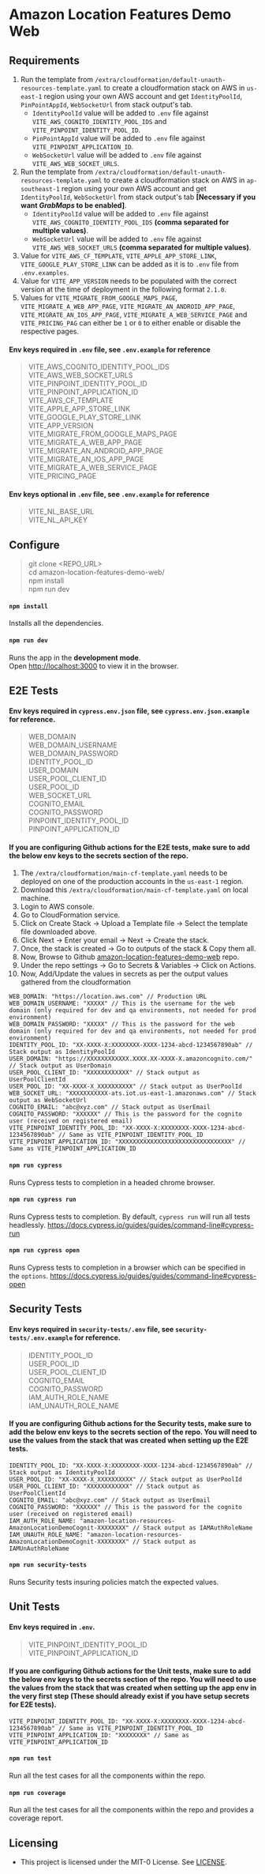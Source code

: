 # Amazon Location Features Demo Web

## Requirements

1. Run the template from `/extra/cloudformation/default-unauth-resources-template.yaml` to create a cloudformation stack on AWS in `us-east-1` region using your own AWS account and get `IdentityPoolId`, `PinPointAppId`, `WebSocketUrl` from stack output's tab.
   - `IdentityPoolId` value will be added to `.env` file against `VITE_AWS_COGNITO_IDENTITY_POOL_IDS` and `VITE_PINPOINT_IDENTITY_POOL_ID`.
   - `PinPointAppId` value will be added to `.env` file against `VITE_PINPOINT_APPLICATION_ID`.
   - `WebSocketUrl` value will be added to `.env` file against `VITE_AWS_WEB_SOCKET_URLS`.
2. Run the template from `/extra/cloudformation/default-unauth-resources-template.yaml` to create a cloudformation stack on AWS in `ap-southeast-1` region using your own AWS account and get `IdentityPoolId`, `WebSocketUrl` from stack output's tab **[Necessary if you want *GrabMaps* to be enabled]**.
   - `IdentityPoolId` value will be added to `.env` file against `VITE_AWS_COGNITO_IDENTITY_POOL_IDS` **(comma separated for multiple values)**.
   - `WebSocketUrl` value will be added to `.env` file against `VITE_AWS_WEB_SOCKET_URLS` **(comma separated for multiple values)**.
3. Value for `VITE_AWS_CF_TEMPLATE`, `VITE_APPLE_APP_STORE_LINK`, `VITE_GOOGLE_PLAY_STORE_LINK` can be added as it is to `.env` file from `.env.examples`.
4. Value for `VITE_APP_VERSION` needs to be populated with the correct version at the time of deployment in the following format `2.1.0`.
5. Values for `VITE_MIGRATE_FROM_GOOGLE_MAPS_PAGE`, `VITE_MIGRATE_A_WEB_APP_PAGE`, `VITE_MIGRATE_AN_ANDROID_APP_PAGE`, `VITE_MIGRATE_AN_IOS_APP_PAGE`, `VITE_MIGRATE_A_WEB_SERVICE_PAGE` and `VITE_PRICING_PAG` can either be `1` or `0` to either enable or disable the respective pages.

#### Env keys required in `.env` file, see `.env.example` for reference

> VITE_AWS_COGNITO_IDENTITY_POOL_IDS<br />
> VITE_AWS_WEB_SOCKET_URLS<br />
> VITE_PINPOINT_IDENTITY_POOL_ID<br />
> VITE_PINPOINT_APPLICATION_ID<br />
> VITE_AWS_CF_TEMPLATE<br />
> VITE_APPLE_APP_STORE_LINK<br />
> VITE_GOOGLE_PLAY_STORE_LINK<br />
> VITE_APP_VERSION<br />
> VITE_MIGRATE_FROM_GOOGLE_MAPS_PAGE<br />
> VITE_MIGRATE_A_WEB_APP_PAGE<br />
> VITE_MIGRATE_AN_ANDROID_APP_PAGE<br />
> VITE_MIGRATE_AN_IOS_APP_PAGE<br />
> VITE_MIGRATE_A_WEB_SERVICE_PAGE<br />
> VITE_PRICING_PAGE<br />

#### Env keys optional in `.env` file, see `.env.example` for reference
> VITE_NL_BASE_URL<br />
> VITE_NL_API_KEY<br />

## Configure

> git clone <REPO_URL><br />
> cd amazon-location-features-demo-web/<br />
> npm install<br />
> npm run dev<br />

#### `npm install`

Installs all the dependencies.

#### `npm run dev`

Runs the app in the **development mode**.<br />
Open [http://localhost:3000](http://localhost:3000) to view it in the browser.

## E2E Tests

#### Env keys required in `cypress.env.json` file, see `cypress.env.json.example` for reference.

> WEB_DOMAIN<br />
> WEB_DOMAIN_USERNAME<br />
> WEB_DOMAIN_PASSWORD<br />
> IDENTITY_POOL_ID<br />
> USER_DOMAIN<br />
> USER_POOL_CLIENT_ID<br />
> USER_POOL_ID<br />
> WEB_SOCKET_URL<br />
> COGNITO_EMAIL<br />
> COGNITO_PASSWORD<br />
> PINPOINT_IDENTITY_POOL_ID<br />
> PINPOINT_APPLICATION_ID<br />

#### If you are configuring Github actions for the E2E tests, make sure to add the below env keys to the secrets section of the repo.

1. The `/extra/cloudformation/main-cf-template.yaml` needs to be deployed on one of the production accounts in the `us-east-1` region.
2. Download this `/extra/cloudformation/main-cf-template.yaml` on local machine.
3. Login to AWS console.
4. Go to CloudFormation service.
5. Click on Create Stack → Upload a Template file → Select the template file downloaded above.
6. Click Next → Enter your email → Next → Create the stack.
7. Once, the stack is created → Go to outputs of the stack & Copy them all.
8. Now, Browse to Github [amazon-location-features-demo-web](https://github.com/aws-geospatial/amazon-location-features-demo-web) repo.
9. Under the repo settings → Go to Secrets & Variables → Click on Actions.
10. Now, Add/Update the values in secrets as per the output values gathered from the cloudformation

```
WEB_DOMAIN: "https://location.aws.com" // Production URL
WEB_DOMAIN_USERNAME: "XXXXX" // This is the username for the web domain (only required for dev and qa environments, not needed for prod environment)
WEB_DOMAIN_PASSWORD: "XXXXX" // This is the password for the web domain (only required for dev and qa environments, not needed for prod environment)
IDENTITY_POOL_ID: "XX-XXXX-X:XXXXXXXX-XXXX-1234-abcd-1234567890ab" // Stack output as IdentityPoolId
USER_DOMAIN: "https://XXXXXXXXXXXX.XXXX.XX-XXXX-X.amazoncognito.com/" // Stack output as UserDomain
USER_POOL_CLIENT_ID: "XXXXXXXXXXXX" // Stack output as UserPoolClientId
USER_POOL_ID: "XX-XXXX-X_XXXXXXXXXX" // Stack output as UserPoolId
WEB_SOCKET_URL: "XXXXXXXXXXX-ats.iot.us-east-1.amazonaws.com" // Stack output as WebSocketUrl
COGNITO_EMAIL: "abc@xyz.com" // Stack output as UserEmail
COGNITO_PASSWORD: "XXXXXX" // This is the password for the cognito user (received on registered email)
VITE_PINPOINT_IDENTITY_POOL_ID: "XX-XXXX-X:XXXXXXXX-XXXX-1234-abcd-1234567890ab" // Same as VITE_PINPOINT_IDENTITY_POOL_ID
VITE_PINPOINT_APPLICATION_ID: "XXXXXXXXXXXXXXXXXXXXXXXXXXXXXXXX" // Same as VITE_PINPOINT_APPLICATION_ID
```

#### `npm run cypress`

Runs Cypress tests to completion in a headed chrome browser.

#### `npm run cypress run`

Runs Cypress tests to completion. By default, `cypress run` will run all tests headlessly. https://docs.cypress.io/guides/guides/command-line#cypress-run

#### `npm run cypress open`

Runs Cypress tests to completion in a browser which can be specified in the `options`. https://docs.cypress.io/guides/guides/command-line#cypress-open

## Security Tests

#### Env keys required in `security-tests/.env` file, see `security-tests/.env.example` for reference.

> IDENTITY_POOL_ID</br>
> USER_POOL_ID</br>
> USER_POOL_CLIENT_ID</br>
> COGNITO_EMAIL</br>
> COGNITO_PASSWORD</br>
> IAM_AUTH_ROLE_NAME</br>
> IAM_UNAUTH_ROLE_NAME</br>

#### If you are configuring Github actions for the Security tests, make sure to add the below env keys to the secrets section of the repo. You will need to use the values from the stack that was created when setting up the E2E tests.

```
IDENTITY_POOL_ID: "XX-XXXX-X:XXXXXXXX-XXXX-1234-abcd-1234567890ab" // Stack output as IdentityPoolId
USER_POOL_ID: "XX-XXXX-X_XXXXXXXXXX" // Stack output as UserPoolId
USER_POOL_CLIENT_ID: "XXXXXXXXXXXX" // Stack output as UserPoolClientId
COGNITO_EMAIL: "abc@xyz.com" // Stack output as UserEmail
COGNITO_PASSWORD: "XXXXXX" // This is the password for the cognito user (received on registered email)
IAM_AUTH_ROLE_NAME: "amazon-location-resources-AmazonLocationDemoCognit-XXXXXXXX" // Stack output as IAMAuthRoleName
IAM_UNAUTH_ROLE_NAME: "amazon-location-resources-AmazonLocationDemoCognit-XXXXXXXX" // Stack output as IAMUnAuthRoleName
```

#### `npm run security-tests`

Runs Security tests insuring policies match the expected values.

## Unit Tests

#### Env keys required in `.env`.

> VITE_PINPOINT_IDENTITY_POOL_ID<br />
> VITE_PINPOINT_APPLICATION_ID<br />

#### If you are configuring Github actions for the Unit tests, make sure to add the below env keys to the secrets section of the repo. You will need to use the values from the stack that was created when setting up the app env in the very first step (These should already exist if you have setup secrets for E2E tests).

```
VITE_PINPOINT_IDENTITY_POOL_ID: "XX-XXXX-X:XXXXXXXX-XXXX-1234-abcd-1234567890ab" // Same as VITE_PINPOINT_IDENTITY_POOL_ID
VITE_PINPOINT_APPLICATION_ID: "XXXXXXXX" // Same as VITE_PINPOINT_APPLICATION_ID
```

#### `npm run test`

Run all the test cases for all the components within the repo.

#### `npm run coverage`

Run all the test cases for all the components within the repo and provides a coverage report.

## Licensing

- This project is licensed under the MIT-0 License. See [LICENSE](https://github.com/aws-samples/amazon-location-samples/blob/main/LICENSE).
